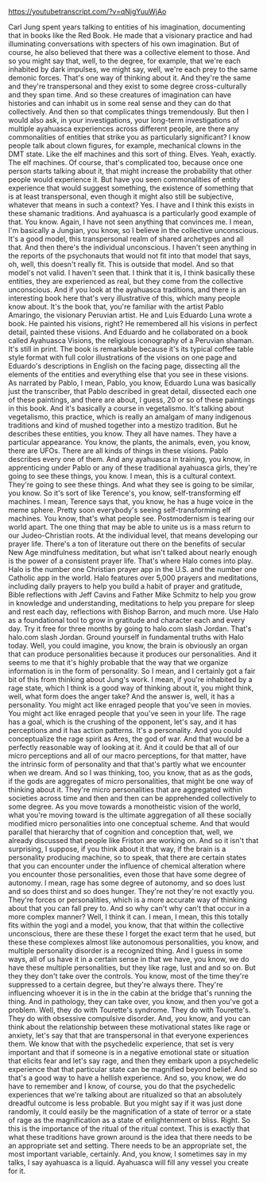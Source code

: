 https://youtubetranscript.com/?v=qNjgYuuWjAo

 Carl Jung spent years talking to entities of his imagination, documenting that in books like the Red Book. He made that a visionary practice and had illuminating conversations with specters of his own imagination. But of course, he also believed that there was a collective element to those. And so you might say that, well, to the degree, for example, that we're each inhabited by dark impulses, we might say, well, we're each prey to the same demonic forces. That's one way of thinking about it. And they're the same and they're transpersonal and they exist to some degree cross-culturally and they span time. And so these creatures of imagination can have histories and can inhabit us in some real sense and they can do that collectively. And then so that complicates things tremendously. But then I would also ask, in your investigations, your long-term investigations of multiple ayahuasca experiences across different people, are there any commonalities of entities that strike you as particularly significant? I know people talk about clown figures, for example, mechanical clowns in the DMT state. Like the elf machines and this sort of thing. Elves. Yeah, exactly. The elf machines. Of course, that's complicated too, because once one person starts talking about it, that might increase the probability that other people would experience it. But have you seen commonalities of entity experience that would suggest something, the existence of something that is at least transpersonal, even though it might also still be subjective, whatever that means in such a context? Yes. I have and I think this exists in these shamanic traditions. And ayahuasca is a particularly good example of that. You know. Again, I have not seen anything that convinces me. I mean, I'm basically a Jungian, you know, so I believe in the collective unconscious. It's a good model, this transpersonal realm of shared archetypes and all that. And then there's the individual unconscious. I haven't seen anything in the reports of the psychonauts that would not fit into that model that says, oh, well, this doesn't really fit. This is outside that model. And so that model's not valid. I haven't seen that. I think that it is, I think basically these entities, they are experienced as real, but they come from the collective unconscious. And if you look at the ayahuasca traditions, and there is an interesting book here that's very illustrative of this, which many people know about. It's the book that, you're familiar with the artist Pablo Amaringo, the visionary Peruvian artist. He and Luis Eduardo Luna wrote a book. He painted his visions, right? He remembered all his visions in perfect detail, painted these visions. And Eduardo and he collaborated on a book called Ayahuasca Visions, the religious iconography of a Peruvian shaman. It's still in print. The book is remarkable because it's its typical coffee table style format with full color illustrations of the visions on one page and Eduardo's descriptions in English on the facing page, dissecting all the elements of the entities and everything else that you see in these visions. As narrated by Pablo, I mean, Pablo, you know, Eduardo Luna was basically just the transcriber, that Pablo described in great detail, dissected each one of these paintings, and there are about, I guess, 20 or so of these paintings in this book. And it's basically a course in vegetalismo. It's talking about vegetalismo, this practice, which is really an amalgam of many indigenous traditions and kind of mushed together into a mestizo tradition. But he describes these entities, you know. They all have names. They have a particular appearance. You know, the plants, the animals, even, you know, there are UFOs. There are all kinds of things in these visions. Pablo describes every one of them. And any ayahuasca in training, you know, in apprenticing under Pablo or any of these traditional ayahuasca girls, they're going to see these things, you know. I mean, this is a cultural context. They're going to see these things. And what they see is going to be similar, you know. So it's sort of like Terence's, you know, self-transforming elf machines. I mean, Terence says that, you know, he has a huge voice in the meme sphere. Pretty soon everybody's seeing self-transforming elf machines. You know, that's what people see. Postmodernism is tearing our world apart. The one thing that may be able to unite us is a mass return to our Judeo-Christian roots. At the individual level, that means developing our prayer life. There's a ton of literature out there on the benefits of secular New Age mindfulness meditation, but what isn't talked about nearly enough is the power of a consistent prayer life. That's where Halo comes into play. Halo is the number one Christian prayer app in the U.S. and the number one Catholic app in the world. Halo features over 5,000 prayers and meditations, including daily prayers to help you build a habit of prayer and gratitude, Bible reflections with Jeff Cavins and Father Mike Schmitz to help you grow in knowledge and understanding, meditations to help you prepare for sleep and rest each day, reflections with Bishop Barron, and much more. Use Halo as a foundational tool to grow in gratitude and character each and every day. Try it free for three months by going to halo.com slash Jordan. That's halo.com slash Jordan. Ground yourself in fundamental truths with Halo today. Well, you could imagine, you know, the brain is obviously an organ that can produce personalities because it produces our personalities. And it seems to me that it's highly probable that the way that we organize information is in the form of personality. So I mean, and I certainly got a fair bit of this from thinking about Jung's work. I mean, if you're inhabited by a rage state, which I think is a good way of thinking about it, you might think, well, what form does the anger take? And the answer is, well, it has a personality. You might act like enraged people that you've seen in movies. You might act like enraged people that you've seen in your life. The rage has a goal, which is the crushing of the opponent, let's say, and it has perceptions and it has action patterns. It's a personality. And you could conceptualize the rage spirit as Ares, the god of war. And that would be a perfectly reasonable way of looking at it. And it could be that all of our micro perceptions and all of our macro perceptions, for that matter, have the intrinsic form of personality and that that's partly what we encounter when we dream. And so I was thinking, too, you know, that as as the gods, if the gods are aggregates of micro personalities, that might be one way of thinking about it. They're micro personalities that are aggregated within societies across time and then and then can be apprehended collectively to some degree. As you move towards a monotheistic vision of the world, what you're moving toward is the ultimate aggregation of all these socially modified micro personalities into one conceptual scheme. And that would parallel that hierarchy that of cognition and conception that, well, we already discussed that people like Friston are working on. And so it isn't that surprising, I suppose, if you think about it that way, if the brain is a personality producing machine, so to speak, that there are certain states that you can encounter under the influence of chemical alteration where you encounter those personalities, even those that have some degree of autonomy. I mean, rage has some degree of autonomy, and so does lust and so does thirst and so does hunger. They're not they're not exactly you. They're forces or personalities, which is a more accurate way of thinking about that you can fall prey to. And so why can't why can't that occur in a more complex manner? Well, I think it can. I mean, I mean, this this totally fits within the yogi and a model, you know, that that within the collective unconscious, there are these these I forget the exact term that he used, but these these complexes almost like autonomous personalities, you know, and multiple personality disorder is a recognized thing. And I guess in some ways, all of us have it in a certain sense in that we have, you know, we do have these multiple personalities, but they like rage, lust and and so on. But they they don't take over the controls. You know, most of the time they're suppressed to a certain degree, but they're always there. They're influencing whoever it is in the in the cabin at the bridge that's running the thing. And in pathology, they can take over, you know, and then you've got a problem. Well, they do with Tourette's syndrome. They do with Tourette's. They do with obsessive compulsive disorder. And, you know, and you can think about the relationship between these motivational states like rage or anxiety, let's say that that are transpersonal in that everyone experiences them. We know that with the psychedelic experience, that set is very important and that if someone is in a negative emotional state or situation that elicits fear and let's say rage, and then they embark upon a psychedelic experience that that particular state can be magnified beyond belief. And so that's a good way to have a hellish experience. And so, you know, we do have to remember and I know, of course, you do that the psychedelic experiences that we're talking about are ritualized so that an absolutely dreadful outcome is less probable. But you might say if it was just done randomly, it could easily be the magnification of a state of terror or a state of rage as the magnification as a state of enlightenment or bliss. Right. So this is the importance of the ritual of the ritual context. This is exactly that what these traditions have grown around is the idea that there needs to be an appropriate set and setting. There needs to be an appropriate set, the most important variable, certainly. And, you know, I sometimes say in my talks, I say ayahuasca is a liquid. Ayahuasca will fill any vessel you create for it.